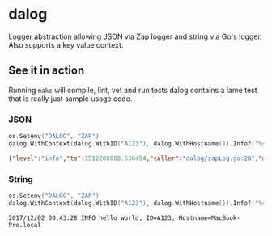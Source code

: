 # dalog
Logger abstraction allowing JSON via Zap logger and string via Go's logger.  Also supports a key value context.

## See it in action
Running ```make``` will compile, lint, vet and run tests
dalog contains a lame test that is really just sample usage code.

### JSON

```go
os.Setenv("DALOG", "ZAP")
dalog.WithContext(dalog.WithID("A123"), dalog.WithHostname()).Infof("%s %s", "hello", "world")
```
```json
{"level":"info","ts":1512200608.536454,"caller":"dalog/zapLog.go:28","msg":"hello world","ID":"A123","Hostname":"MacBook-Pro.local"}
```

### String


```go
os.Setenv("DALOG", "ZAP")
dalog.WithContext(dalog.WithID("A123"), dalog.WithHostname()).Infof("%s %s", "hello", "world")
```
```
2017/12/02 00:43:28 INFO hello world, ID=A123, Hostname=MacBook-Pro.local
```

